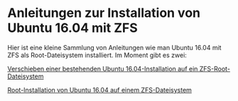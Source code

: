 # Anleitungen zur Installation von Ubuntu 16.04 mit ZFS

Hier ist eine kleine Sammlung von Anleitungen wie man Ubuntu 16.04 mit ZFS als Root-Dateisystem installiert. Im Moment gibt es zwei:

[Verschieben einer bestehenden Ubuntu 16.04-Installation auf ein ZFS-Root-Dateisystem](https://github.com/glasen/zfs_root_german/blob/master/zfs_backup.md)

[Root-Installation von Ubuntu 16.04 auf einem ZFS-Dateisystem](https://github.com/glasen/zfs_root_german/blob/master/zfs_neuinstallation.md)
